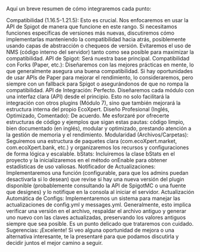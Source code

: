 Aquí un breve resumen de cómo integraremos cada punto:

Compatibilidad (1.16.5-1.21.5): Esto es crucial. Nos enfocaremos en usar la API de Spigot de manera que funcione en este rango. Si necesitamos funciones específicas de versiones más nuevas, discutiremos cómo implementarlas manteniendo la compatibilidad hacia atrás, posiblemente usando capas de abstracción o chequeos de versión. Evitaremos el uso de NMS (código interno del servidor) tanto como sea posible para maximizar la compatibilidad.
API de Spigot: Será nuestra base principal.
Compatibilidad con Forks (Paper, etc.): Diseñaremos con las mejores prácticas en mente, lo que generalmente asegura una buena compatibilidad. Si hay oportunidades de usar APIs de Paper para mejorar el rendimiento, lo consideraremos, pero siempre con un fallback para Spigot o asegurándonos de que no rompa la compatibilidad.
API de Integración: Perfecto. Diseñaremos cada módulo con una interfaz clara (API) desde el principio. Esto no solo facilitará la integración con otros plugins (Módulo 7), sino que también mejorará la estructura interna del propio EcoXpert.
Diseño Profesional (Inglés, Optimizado, Comentado): De acuerdo. Me esforzaré por ofrecerte estructuras de código y ejemplos que sigan estas pautas: código limpio, bien documentado (en inglés), modular y optimizado, prestando atención a la gestión de memoria y el rendimiento.
Modularidad (Archivos/Carpetas): Seguiremos una estructura de paquetes clara (com.ecoXpert.market, com.ecoXpert.bank, etc.) y organizaremos los recursos y configuraciones de forma lógica y escalable.
bStats: Incluiremos la clase bStats en el proyecto y la inicializaremos en el método onEnable para obtener estadísticas de uso valiosas.
Notificador de Actualizaciones: Implementaremos una función (configurable, para que los admins puedan desactivarla si lo desean) que revise si hay una nueva versión del plugin disponible (probablemente consultando la API de SpigotMC o una fuente que designes) y lo notifique en la consola al iniciar el servidor.
Actualización Automática de Configs: Implementaremos un sistema para manejar las actualizaciones de config.yml y messages.yml. Generalmente, esto implica verificar una versión en el archivo, respaldar el archivo antiguo y generar uno nuevo con las claves actualizadas, preservando los valores antiguos siempre que sea posible. Es un punto delicado que trataremos con cuidado.
Sugerencias: ¡Excelente! Si veo alguna oportunidad de mejora o una alternativa interesante, te la presentaré para que podamos discutirla y decidir juntos el mejor camino a seguir.